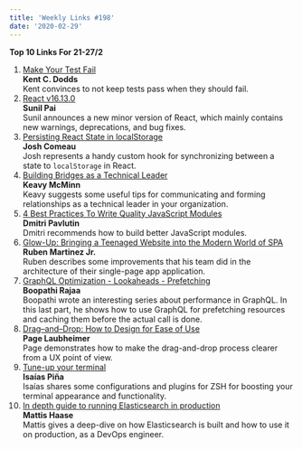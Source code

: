 ```yaml
---
title: 'Weekly Links #198'
date: '2020-02-29'
---
```


**Top 10 Links For 21-27/2**

1. [Make Your Test Fail](https://kentcdodds.com/blog/make-your-test-fail)  
   **Kent C. Dodds**  
   Kent convinces to not keep tests pass when they should fail.
2. [React v16.13.0](https://reactjs.org/blog/2020/02/26/react-v16.13.0.html)  
   **Sunil Pai**  
   Sunil announces a new minor version of React, which mainly contains new warnings, deprecations, and bug fixes.
3. [Persisting React State in localStorage](https://joshwcomeau.com/react/persisting-react-state-in-localstorage)  
   **Josh Comeau**  
   Josh represents a handy custom hook for synchronizing between a state to `localStorage` in React.
4. [Building Bridges as a Technical Leader](https://keavy.com/work/building-bridges/)  
   **Keavy McMinn**  
   Keavy suggests some useful tips for communicating and forming relationships as a technical leader in your organization.
5. [4 Best Practices To Write Quality JavaScript Modules](https://dmitripavlutin.com/javascript-modules-best-practices/)  
   **Dmitri Pavlutin**  
   Dmitri recommends how to build better JavaScript modules.
6. [Glow-Up: Bringing a Teenaged Website into the Modern World of SPA](https://tech.okcupid.com/glow-up-bringing-a-teenaged-website-into-the-modern-world-of-spa/)  
   **Ruben Martinez Jr.**  
   Ruben describes some improvements that his team did in the architecture of their single-page app application.
7. [GraphQL Optimization - Lookaheads - Prefetching](https://blog.boopathi.in/graphql-optimization-lookaheads-prefetching/)  
   **Boopathi Rajaa**  
   Boopathi wrote an interesting series about performance in GraphQL. In this last part, he shows how to use GraphQL for prefetching resources and caching them before the actual call is done.
8. [Drag–and–Drop: How to Design for Ease of Use](https://www.nngroup.com/articles/drag-drop/)  
   **Page Laubheimer**  
   Page demonstrates how to make the drag-and-drop process clearer from a UX point of view.
9. [Tune-up your terminal](https://dev.to/iax/tune-up-your-terminal-112b)  
   **Isaías Piña**  
   Isaías shares some configurations and plugins for ZSH for boosting your terminal appearance and functionality.
10. [In depth guide to running Elasticsearch in production](https://facinating.tech/2020/02/22/in-depth-guide-to-running-elasticsearch-in-production/)  
    **Mattis Haase**  
    Mattis gives a deep-dive on how Elasticsearch is built and how to use it on production, as a DevOps engineer.
